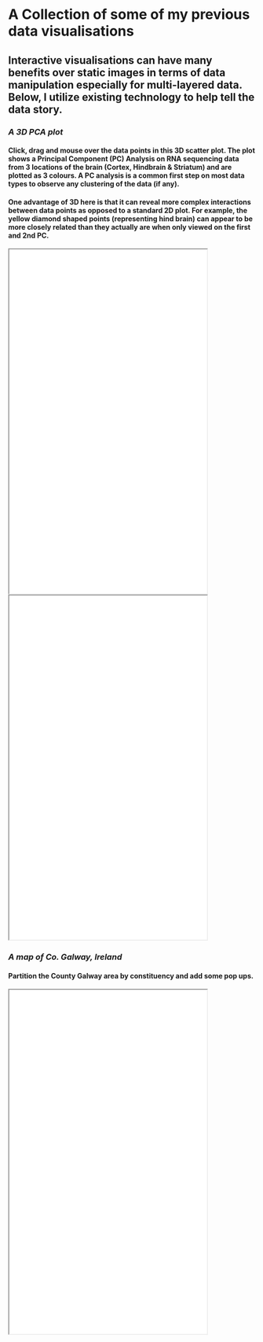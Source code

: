 # A Collection of some of my previous data visualisations

## Interactive visualisations can have many benefits over static images in terms of data manipulation especially for multi-layered data. Below, I utilize existing technology to help tell the data story. 

### *A 3D PCA plot*
#### Click, drag and mouse over the data points in this 3D scatter plot. The plot shows a Principal Component (PC) Analysis on RNA sequencing data from 3 locations of the brain (Cortex, Hindbrain & Striatum) and are plotted as 3 colours. A PC analysis is a common first step on most data types to observe any clustering of the data (if any).  

#### One advantage of 3D here is that it can reveal more complex interactions between data points as opposed to a standard 2D plot. For example, the yellow diamond shaped points (representing hind brain) can appear to be more closely related than they actually are when only viewed on the first and 2nd PC. <br>

<iframe height="700" src="3D_PCA_Plotly.html" width="80%"></iframe>

<iframe height="700" src="01_leaflet2.html" width="80%"></iframe>


### *A map of Co. Galway, Ireland*

#### Partition the County Galway area by constituency and add some pop ups. 
<iframe height="700" src="03_geojson.html" width="80%"></iframe>



